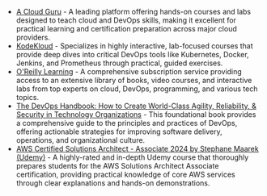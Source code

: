 

*   [A Cloud Guru](https://acloudguru.com/) - A leading platform offering hands-on courses and labs designed to teach cloud and DevOps skills, making it excellent for practical learning and certification preparation across major cloud providers.
*   [KodeKloud](https://kodekloud.com/) - Specializes in highly interactive, lab-focused courses that provide deep dives into critical DevOps tools like Kubernetes, Docker, Jenkins, and Prometheus through practical, guided exercises.
*   [O'Reilly Learning](https://www.oreilly.com/online-learning/) - A comprehensive subscription service providing access to an extensive library of books, video courses, and interactive labs from top experts on cloud, DevOps, programming, and various tech topics.
*   [The DevOps Handbook: How to Create World-Class Agility, Reliability, & Security in Technology Organizations](https://www.amazon.com/DevOps-Handbook-World-Class-Reliability-Technology/dp/1942788002/) - This foundational book provides a comprehensive guide to the principles and practices of DevOps, offering actionable strategies for improving software delivery, operations, and organizational culture.
*   [AWS Certified Solutions Architect - Associate 2024 by Stephane Maarek (Udemy)](https://www.udemy.com/course/aws-certified-solutions-architect-associate-saa-c03/) - A highly-rated and in-depth Udemy course that thoroughly prepares students for the AWS Solutions Architect Associate certification, providing practical knowledge of core AWS services through clear explanations and hands-on demonstrations.